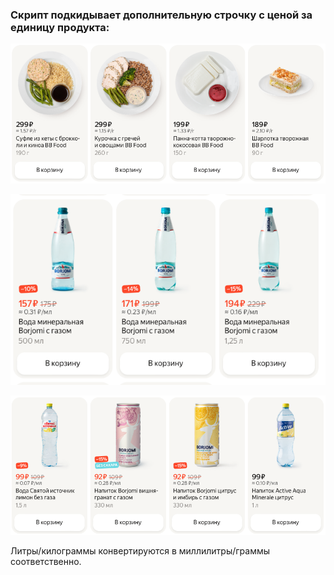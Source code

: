 ### Скрипт подкидывает дополнительную строчку с ценой за единицу продукта:

![1](images/image1.png)

![2](images/image2.png)

![3](images/image3.png)

Литры/килограммы конвертируются в миллилитры/граммы соответственно.